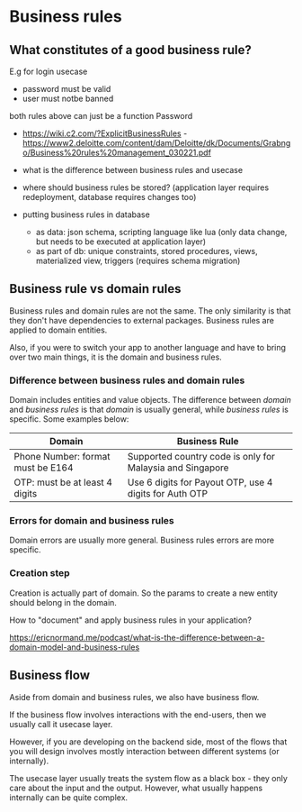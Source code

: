 # Business rules

## What constitutes of a good business rule?

E.g for login usecase
- password must be valid
- user must notbe banned

both rules above can just be a function Password


- https://wiki.c2.com/?ExplicitBusinessRules
-https://www2.deloitte.com/content/dam/Deloitte/dk/Documents/Grabngo/Business%20rules%20management_030221.pdf

- what is the difference between business rules and usecase
- where should business rules be stored? (application layer requires redeployment, database requires changes too)
- putting business rules in database
  - as data: json schema, scripting language like lua (only data change, but needs to be executed at application layer)
  - as part of db: unique constraints, stored procedures, views, materialized view, triggers (requires schema migration)


## Business rule vs domain rules


Business rules and domain rules are not the same. The only similarity is that they don't have dependencies to external packages. Business rules are applied to domain entities.


Also, if you were to switch your app to another language and have to bring over two main things, it is the domain and business rules.

### Difference between business rules and domain rules

Domain includes entities and value objects. The difference between _domain_ and _business rules_ is that _domain_ is usually general, while _business rules_ is specific. Some examples below:

| Domain                            | Business Rule                                               |
| --                                | --                                                          |
| Phone Number: format must be E164 | Supported country code is only for Malaysia and Singapore   |
| OTP: must be at least 4 digits    | Use 6 digits for Payout OTP, use 4 digits for Auth OTP      |

### Errors for domain and business rules

Domain errors are usually more general. Business rules errors are more specific.


### Creation step

Creation is actually part of domain. So the params to create a new entity should belong in the domain.


How to "document" and apply business rules in your application?

https://ericnormand.me/podcast/what-is-the-difference-between-a-domain-model-and-business-rules


## Business flow

Aside from domain and business rules, we also have business flow.

If the business flow involves interactions with the end-users, then we usually call it usecase layer.

However, if you are developing on the backend side, most of the flows that you will design involves mostly interaction between different systems (or internally).

The usecase layer usually treats the system flow as a black box - they only care about the input and the output. However, what usually happens internally can be quite complex.
